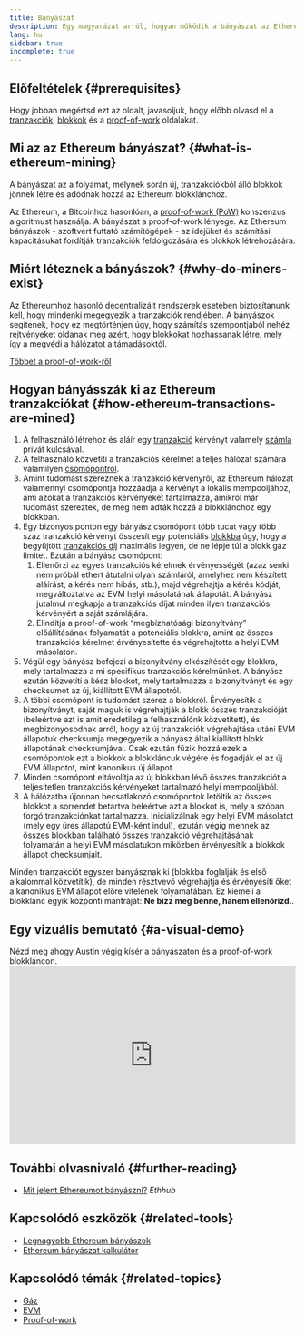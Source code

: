 ```yaml
---
title: Bányászat
description: Egy magyarázat arról, hogyan működik a bányászat az Ethereumon és hogyan segíti az Ethereum biztonságát és decentralizáltságát.
lang: hu
sidebar: true
incomplete: true
---
```


## Előfeltételek {#prerequisites}

Hogy jobban megértsd ezt az oldalt, javasoljuk, hogy előbb olvasd el a [tranzakciók](/en/developers/docs/transactions/), [blokkok](/en/developers/docs/blocks/) és a [proof-of-work](/developers/docs/consensus-mechanisms/pow/) oldalakat.

## Mi az az Ethereum bányászat? {#what-is-ethereum-mining}

A bányászat az a folyamat, melynek során új, tranzakciókból álló blokkok jönnek létre és adódnak hozzá az Ethereum blokklánchoz.

Az Ethereum, a Bitcoinhoz hasonlóan, a [proof-of-work (PoW)](/developers/docs/consensus-mechanisms/pow/) konszenzus algoritmust használja. A bányászat a proof-of-work lényege. Az Ethereum bányászok - szoftvert futtató számítógépek - az idejüket és számítási kapacitásukat fordítják tranzakciók feldolgozására és blokkok létrehozására.

## Miért léteznek a bányászok? {#why-do-miners-exist}

Az Ethereumhoz hasonló decentralizált rendszerek esetében biztosítanunk kell, hogy mindenki megegyezik a tranzakciók rendjében. A bányászok segítenek, hogy ez megtörténjen úgy, hogy számítás szempontjából nehéz rejtvényeket oldanak meg azért, hogy blokkokat hozhassanak létre, mely így a megvédi a hálózatot a támadásoktól.

[Többet a proof-of-work-ről](/developers/docs/consensus-mechanisms/pow/)

## Hogyan bányásszák ki az Ethereum tranzakciókat {#how-ethereum-transactions-are-mined}

1. A felhasználó létrehoz és aláír egy [tranzakció](/en/developers/docs/transactions/) kérvényt valamely [számla](/en/developers/docs/accounts/) privát kulcsával.
2. A felhasználó közvetíti a tranzakciós kérelmet a teljes hálózat számára valamilyen [csomópontról](/en/developers/docs/nodes-and-clients/).
3. Amint tudomást szereznek a tranzakció kérvényről, az Ethereum hálózat valamennyi csomópontja hozzáadja a kérvényt a lokális mempooljához, ami azokat a tranzakciós kérvényeket tartalmazza, amikről már tudomást szereztek, de még nem adták hozzá a blokklánchoz egy blokkban.
4. Egy bizonyos ponton egy bányász csomópont több tucat vagy több száz tranzakció kérvényt összesít egy potenciális [blokkba](/en/developers/docs/blocks/) úgy, hogy a begyűjtött [tranzakciós díj](/en/developers/docs/gas/) maximális legyen, de ne lépje túl a blokk gáz limitet. Ezután a bányász csomópont:
   1. Ellenőrzi az egyes tranzakciós kérelmek érvényességét (azaz senki nem próbál ethert átutalni olyan számláról, amelyhez nem készített aláírást, a kérés nem hibás, stb.), majd végrehajtja a kérés kódját, megváltoztatva az EVM helyi másolatának állapotát. A bányász jutalmul megkapja a tranzakciós díjat minden ilyen tranzakciós kérvényért a saját számlájára.
   2. Elindítja a proof-of-work “megbízhatósági bizonyítvány” előállításának folyamatát a potenciális blokkra, amint az összes tranzakciós kérelmet érvényesítette és végrehajtotta a helyi EVM másolaton.
5. Végül egy bányász befejezi a bizonyítvány elkészítését egy blokkra, mely tartalmazza a mi specifikus tranzakciós kérelmünket. A bányász ezután közvetíti a kész blokkot, mely tartalmazza a bizonyítványt és egy checksumot az új, kiállított EVM állapotról.
6. A többi csomópont is tudomást szerez a blokkról. Érvényesítik a bizonyítványt, saját maguk is végrehajtják a blokk összes tranzakcióját (beleértve azt is amit eredetileg a felhasználónk közvetített), és megbizonyosodnak arról, hogy az új tranzakciók végrehajtása utáni EVM állapotuk checksumja megegyezik a bányász által kiállított blokk állapotának checksumjával. Csak ezután fűzik hozzá ezek a csomópontok ezt a blokkok a blokkláncuk végére és fogadják el az új EVM állapotot, mint kanonikus új állapot.
7. Minden csomópont eltávolítja az új blokkban lévő összes tranzakciót a teljesítetlen tranzakciós kérvényeket tartalmazó helyi mempooljából.
8. A hálózatba újonnan becsatlakozó csomópontok letöltik az összes blokkot a sorrendet betartva beleértve azt a blokkot is, mely a szóban forgó tranzakciónkat tartalmazza. Inicializálnak egy helyi EVM másolatot (mely egy üres állapotú EVM-ként indul), ezután végig mennek az összes blokkban található összes tranzakció végrehajtásának folyamatán a helyi EVM másolatukon miközben érvényesítik a blokkok állapot checksumjait.

Minden tranzakciót egyszer bányásznak ki (blokkba foglalják és első alkalommal közvetítik), de minden résztvevő végrehajtja és érvényesíti őket a kanonikus EVM állapot előre vitelének folyamatában. Ez kiemeli a blokklánc egyik központi mantráját: **Ne bízz meg benne, hanem ellenőrizd.**.

## Egy vizuális bemutató {#a-visual-demo}

Nézd meg ahogy Austin végig kísér a bányászaton és a proof-of-work blokkláncon. <iframe width="100%" height="315" src="https://www.youtube.com/embed/zcX7OJ-L8XQ" frameborder="0" allow="accelerometer; autoplay; clipboard-write; encrypted-media; gyroscope; picture-in-picture" allowfullscreen mark="crwd-mark"></iframe>

## További olvasnivaló {#further-reading}

- [Mit jelent Ethereumot bányászni?](https://docs.ethhub.io/using-ethereum/mining/) _Ethhub_

## Kapcsolódó eszközök {#related-tools}

- [Legnagyobb Ethereum bányászok](https://etherscan.io/stat/miner?range=7&blocktype=blocks)
- [Ethereum bányászat kalkulátor](https://minerstat.com/coin/ETH)

## Kapcsolódó témák {#related-topics}

- [Gáz](/developers/docs/gas/)
- [EVM](/developers/docs/evm/)
- [Proof-of-work](/developers/docs/consensus-mechanisms/pow/)
